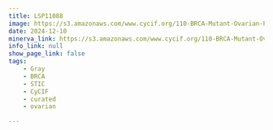 ```yaml
---
title: LSP11088
image: https://s3.amazonaws.com/www.cycif.org/110-BRCA-Mutant-Ovarian-Precursors/LSP11088/LSP11088.png
date: 2024-12-10
minerva_link: https://s3.amazonaws.com/www.cycif.org/110-BRCA-Mutant-Ovarian-Precursors/LSP11088/index.html
info_link: null
show_page_link: false
tags:
    - Gray
    - BRCA
    - STIC
    - CyCIF
    - curated
    - ovarian

---
```

